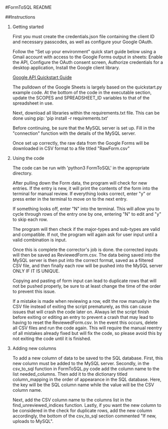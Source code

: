 #FormToSQL README

##Instructions

1. Getting started
   
   First you must create the credentials.json file containing the client ID and necessary
   passcodes, as well as configure your Google OAuth.

   Follow the "Set up your environment" quick start guide below using a Gmail account
   with access to the Google Forms output in sheets: Enable the API, Configure the OAuth consent screen,
   Authorize credentials for a desktop application, Install the Google client library.

   [Google API Quickstart Guide](https://developers.google.com/sheets/api/quickstart/python)

   The pulldown of the Google Sheets is largely based on the quickstart.py example code.
   At the bottom of the code in the executable section, update the SCOPES and 
   SPREADSHEET_ID variables to that of the spreadsheet in use. 

   Next, download all libraries within the requirements.txt file.
   This can be done using pip:
   'pip install -r requirements.txt'

   Before continuing, be sure that the MySQL server is set up. Fill in the "connection" function 
   with the details of the MySQL server.

   Once set up correctly, the raw data from the Google Forms will be downloaded
   in CSV format to a file titled "RawForm.csv"
   
2. Using the code

   The code can be run with 'python3 FormToSQL' in the appropriate directory.

   After pulling down the Form data, the program will check for new entries. If the
   entry is new, it will print the contents of the form into the terminal for manual review.
   If everything looks correct, enter "y" or press enter in the terminal to move on to the next
   entry. 
   
   If something looks off, enter "N" into the terminal. This will allow you to cycle through
   rows of the entry one by one, entering "N" to edit and "y" to skip each row.

   The program will then check if the major-types and sub-types are valid and compatible.
   If not, the program will again ask for user input until a valid combination is input.

   Once this is complete the corrector's job is done. the corrected inputs will then be saved 
   as ReviewedForm.csv. The data being saved into the MySQL server is then put into the correct 
   format, saved as a filtered CSV file, and then finally each row will be pushed into the MySQL 
   server ONLY IF IT IS UNIQUE.
   
   Copying and pasting of form input can lead to duplicate rows that will not be pushed properly,
   be sure to at least change the time of the order to prevent this issue.

   If a mistake is made when reviewing a row, edit the row manually in the CSV file instead
   of exiting the script prematurely, as this can cause issues that will crash the code later
   on. Always let the script finish before exiting or editing an entry to prevent a crash that
   may lead to having to reset the ReviewedForm.csv. In the event this occurs, delete all CSV
   files and run the code again. This will require the manual reentry of all mistakes already
   fixed but will fix the code, so please avoid this by not exiting the code until it is finished.


3. Adding new columns
   
   To add a new column of data to be saved to the SQL database. First, this new column must be added
   to the MySQL server. Secondly, in the csv_to_sql function in FormToSQL.py code add the column name
   to the list needed_columns. Then add it to the dictionary titled column_mapping in the order of
   appearance in the SQL database. Here, the key will be the SQL column name while the value will be the 
   CSV column name. 

   Next, add the CSV column name to the columns list in the find_unreviewed_indices function. Lastly,
   if you want the new column to be considered in the check for duplicate rows, add the new column
   accordingly, the bottom of the csv_to_sql section commented "If new, uploads to MySQL".
